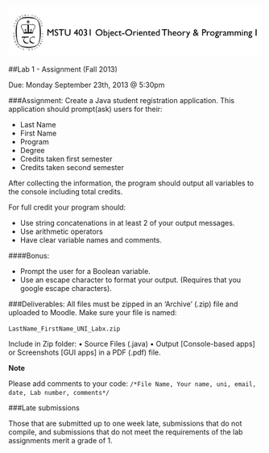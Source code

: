 ![MSTU-4031 Logo](../images/README_Header.png)

##Lab 1 - Assignment (Fall 2013)

Due: Monday September 23th, 2013 @ 5:30pm


###Assignment:
Create a Java student registration application. This application should prompt(ask) users for their:

*	Last Name
*	First Name
*	Program
*	Degree
*	Credits taken first semester
*	Credits taken second semester

After collecting the information, the program should output all variables to the console including total credits. 

For full credit your program should:

*	Use string concatenations in at least 2 of your output messages.
*	Use arithmetic operators
*	Have clear variable names and comments.


####Bonus:


*	Prompt the user for a Boolean variable.
*	Use an escape character to format your output. (Requires that you google escape characters).


###Deliverables: 
All files must be zipped in an ‘Archive’ (.zip) file and uploaded to Moodle. Make sure your file is named:

```LastName_FirstName_UNI_Labx.zip```

Include in Zip folder:
•	Source Files (.java)
•	Output [Console-based apps] or Screenshots [GUI apps] in a PDF (.pdf) file.

__Note__ 

Please add comments to your code: ```/*File Name, Your name, uni, email, date, Lab number, comments*/```


###Late submissions 

Those that are submitted up to one week late, submissions that do not compile, and submissions that do not meet the requirements of the lab assignments merit a grade of 1.